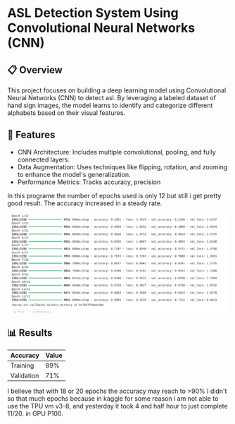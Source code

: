 # ASL Detection System Using Convolutional Neural Networks (CNN)

## 📋 Overview
This project focuses on building a deep learning model using Convolutional Neural Networks (CNN) to detect asl.
By leveraging a labeled dataset of hand sign images, the model learns to identify and categorize different alphabets based on their visual features.

## 🌟 Features
- CNN Architecture: Includes multiple convolutional, pooling, and fully connected layers.
- Data Augmentation: Uses techniques like flipping, rotation, and zooming to enhance the model's generalization.
- Performance Metrics: Tracks accuracy, precision

In this programe the number of epochs used is only 12 but still i get pretty good result.
The accuracy increased in a steady rate.

![Accuracy Image](https://github.com/Mr-CodeStar/ASL_Detection_System/blob/main/Accuracy.png)

## 📊 Results
| Accuracy         | Value |
|------------------|-------|
| Training         | 89%   |
| Validation       | 71%   |

I believe that with 18 or 20 epochs the accuracy may reach to >90%
I didn't so that much epochs because in kaggle for some reason i am not able to use the TPU vm v3-8, and yesterday it took 4 and half hour to just complete 11/20. in GPU P100.
